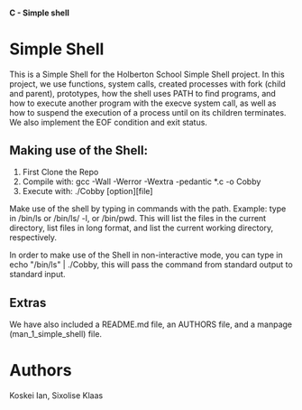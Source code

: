 #### C - Simple shell
# Simple Shell

This is a Simple Shell for the Holberton School Simple Shell project. In this project, we use functions, system calls, created processes with fork (child and parent), prototypes, how the shell uses PATH to find programs, and how to execute another program with the execve system call, as well as how to suspend the execution of a process until on its children terminates. We also implement the EOF condition and exit status.



## Making use of the Shell:
1. First Clone the Repo
2. Compile with: gcc -Wall -Werror -Wextra -pedantic *.c -o Cobby
3. Execute with: ./Cobby [option][file]


Make use of the shell by typing in commands with the path. Example: type in /bin/ls or /bin/ls/ -l, or /bin/pwd. This will list the files in the current directory, list files in long format, and list the current working directory, respectively.

In order to make use of the Shell in non-interactive mode, you can type in echo "/bin/ls" | ./Cobby, this will pass the command from standard output to standard input.


## Extras
We have also included a README.md file, an AUTHORS file, and a manpage (man_1_simple_shell) file.

# Authors
Koskei Ian, Sixolise Klaas

